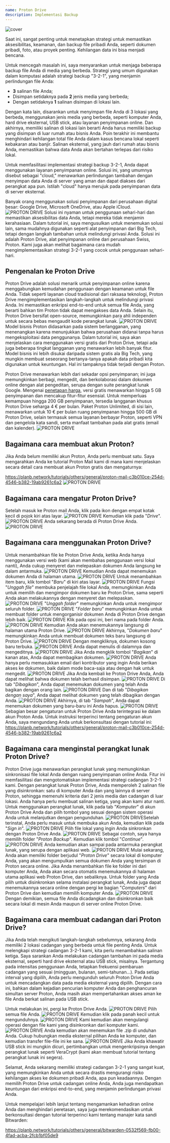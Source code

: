 ```yaml
---
name: Proton Drive
description: Implementasi Backup
---
```

![cover](assets/cover.webp)

Saat ini, sangat penting untuk menetapkan strategi untuk memastikan aksesibilitas, keamanan, dan backup file pribadi Anda, seperti dokumen pribadi, foto, atau proyek penting. Kehilangan data ini bisa menjadi bencana.

Untuk mencegah masalah ini, saya menyarankan untuk menjaga beberapa backup file Anda di media yang berbeda. Strategi yang umum digunakan dalam komputasi adalah strategi backup "3-2-1", yang menjamin perlindungan file Anda:
- **3** salinan file Anda;
- Disimpan setidaknya pada **2** jenis media yang berbeda;
- Dengan setidaknya **1** salinan disimpan di lokasi lain.

Dengan kata lain, disarankan untuk menyimpan file Anda di 3 lokasi yang berbeda, menggunakan jenis media yang berbeda, seperti komputer Anda, hard drive eksternal, USB stick, atau layanan penyimpanan online. Dan akhirnya, memiliki salinan di lokasi lain berarti Anda harus memiliki backup yang disimpan di luar rumah atau bisnis Anda. Poin terakhir ini membantu menghindari kehilangan total file Anda dalam kasus bencana lokal seperti kebakaran atau banjir. Salinan eksternal, yang jauh dari rumah atau bisnis Anda, memastikan bahwa data Anda akan bertahan terlepas dari risiko lokal.

Untuk memfasilitasi implementasi strategi backup 3-2-1, Anda dapat menggunakan layanan penyimpanan online. Solusi ini, yang umumnya disebut sebagai "cloud," menawarkan perlindungan tambahan dengan menyimpan data Anda di server yang aman dan dapat diakses dari perangkat apa pun. Istilah "cloud" hanya merujuk pada penyimpanan data di server eksternal.

Banyak orang menggunakan solusi penyimpanan dari perusahaan digital besar: Google Drive, Microsoft OneDrive, atau Apple iCloud.
![PROTON DRIVE](assets/notext/01.webp)
Solusi ini nyaman untuk penggunaan sehari-hari dan memastikan aksesibilitas data Anda, tetapi mereka tidak menjamin kerahasiaan. Dalam tutorial ini, saya mengusulkan untuk menemukan solusi lain, sama mudahnya digunakan seperti alat penyimpanan dari Big Tech, tetapi dengan langkah tambahan untuk melindungi privasi Anda. Solusi ini adalah Proton Drive, alat penyimpanan online dari perusahaan Swiss, Proton. Kami juga akan melihat bagaimana cara mudah mengimplementasikan strategi 3-2-1 yang cocok untuk penggunaan sehari-hari.

## Pengenalan ke Proton Drive
Proton Drive adalah solusi menarik untuk penyimpanan online karena menggabungkan kemudahan penggunaan dengan keamanan untuk file Anda. Tidak seperti layanan cloud tradisional dari raksasa teknologi, Proton Drive mengimplementasikan langkah-langkah untuk melindungi privasi Anda. Ini memastikan enkripsi end-to-end untuk semua file Anda, yang berarti bahkan tim Proton tidak dapat mengakses data Anda. Selain itu, Proton Drive bersifat open-source, memungkinkan para ahli independen untuk secara bebas mengaudit kode perangkat lunak.
![PROTON DRIVE](assets/notext/02.webp)
Model bisnis Proton didasarkan pada sistem berlangganan, yang menenangkan karena menunjukkan bahwa perusahaan didanai tanpa harus mengeksploitasi data penggunanya. Dalam tutorial ini, saya akan menjelaskan cara menggunakan versi gratis dari Proton Drive, tetapi ada juga beberapa tingkat langganan yang menawarkan lebih banyak fitur. Model bisnis ini lebih disukai daripada sistem gratis ala Big Tech, yang mungkin membuat seseorang bertanya-tanya apakah data pribadi kita digunakan untuk keuntungan. Hal ini tampaknya tidak terjadi dengan Proton.

Proton Drive menawarkan lebih dari sekadar opsi penyimpanan; ini juga memungkinkan berbagi, mengedit, dan berkolaborasi dalam dokumen online dengan alat pengeditan, serupa dengan suite perangkat lunak Google.
Mengenai [penetapan harga](https://proton.me/pricing), versi gratis menawarkan hingga 5 GB penyimpanan dan mencakup fitur-fitur esensial. Untuk memperluas kemampuan hingga 200 GB penyimpanan, tersedia langganan khusus Proton Drive seharga 4 € per bulan. Paket Proton Unlimited, di sisi lain, menawarkan untuk 10 € per bulan ruang penyimpanan hingga 500 GB di Proton Drive, selain termasuk semua layanan berbayar Proton, seperti VPN dan pengelola kata sandi, serta manfaat tambahan pada alat gratis (email dan kalender).
![PROTON DRIVE](assets/notext/03.webp)
## Bagaimana cara membuat akun Proton?

Jika Anda belum memiliki akun Proton, Anda perlu membuat satu. Saya mengarahkan Anda ke tutorial Proton Mail kami di mana kami menjelaskan secara detail cara membuat akun Proton gratis dan mengaturnya:

https://planb.network/tutorials/others/general/proton-mail-c3b010ce-254d-4546-b382-19ab9261c6a2
![PROTON DRIVE](assets/notext/04.webp)
## Bagaimana cara mengatur Proton Drive?

Setelah masuk ke Proton mail Anda, klik pada ikon dengan empat kotak kecil di pojok kiri atas layar.
![PROTON DRIVE](assets/notext/05.webp)
Kemudian klik pada "*Drive*".
![PROTON DRIVE](assets/notext/06.webp)
Anda sekarang berada di Proton Drive Anda.
![PROTON DRIVE](assets/notext/07.webp)
## Bagaimana cara menggunakan Proton Drive?
Untuk menambahkan file ke Proton Drive Anda, ketika Anda hanya menggunakan versi web (kami akan membahas penggunaan versi lokal nanti), Anda cukup menyeret dan melepaskan dokumen Anda langsung ke dalam antarmuka. ![PROTON DRIVE](assets/notext/08.webp) Kemudian Anda dapat menemukan dokumen Anda di halaman utama. ![PROTON DRIVE](assets/notext/09.webp) Untuk menambahkan item baru, klik tombol "*Baru*" di kiri atas layar. ![PROTON DRIVE](assets/notext/10.webp) Fungsi "*Unggah file*" membuka penjelajah file lokal Anda, memungkinkan Anda untuk memilih dan mengimpor dokumen baru ke Proton Drive, sama seperti Anda akan melakukannya dengan menyeret dan melepaskan. ![PROTON DRIVE](assets/notext/11.webp) "*Unggah folder*" memungkinkan Anda untuk mengimpor seluruh folder. ![PROTON DRIVE](assets/notext/12.webp) "*Folder baru*" memungkinkan Anda untuk membuat folder untuk mengorganisir dokumen Anda di Proton Drive dengan lebih baik. ![PROTON DRIVE](assets/notext/13.webp) Klik pada opsi ini, beri nama pada folder Anda. ![PROTON DRIVE](assets/notext/14.webp) Kemudian Anda akan menemukannya langsung di halaman utama Proton Drive. ![PROTON DRIVE](assets/notext/15.webp) Akhirnya, "*Dokumen baru*" memungkinkan Anda untuk membuat dokumen teks baru langsung di Proton Drive. ![PROTON DRIVE](assets/notext/16.webp) Dengan mengkliknya, dokumen kosong baru terbuka. ![PROTON DRIVE](assets/notext/17.webp) Anda dapat menulis di dalamnya dan mengeditnya. ![PROTON DRIVE](assets/notext/18.webp) Jika Anda mengklik tombol "*Bagikan*" di kanan atas, Anda dapat membagikan dokumen. ![PROTON DRIVE](assets/notext/19.webp) Anda hanya perlu memasukkan email dari kontributor yang ingin Anda berikan akses ke dokumen, baik dalam mode baca-saja atau dengan hak untuk mengedit. ![PROTON DRIVE](assets/notext/20.webp) Jika Anda kembali ke Proton Drive Anda, Anda dapat melihat bahwa dokumen telah berhasil disimpan. ![PROTON DRIVE](assets/notext/21.webp) Di tab "*Dibagikan*", Anda dapat menemukan dokumen yang telah Anda bagikan dengan orang lain. ![PROTON DRIVE](assets/notext/22.webp) Dan di tab "*Dibagikan dengan saya*", Anda dapat melihat dokumen yang telah dibagikan dengan Anda. ![PROTON DRIVE](assets/notext/23.webp) Akhirnya, di tab "*Sampah*", Anda dapat menemukan dokumen yang baru-baru ini Anda hapus. ![PROTON DRIVE](assets/notext/24.webp) Sebagian besar pengaturan untuk Proton Drive Anda terintegrasi ke dalam akun Proton Anda. Untuk instruksi terperinci tentang pengaturan akun Anda, saya mengundang Anda untuk berkonsultasi dengan tutorial ini:
https://planb.network/tutorials/others/general/proton-mail-c3b010ce-254d-4546-b382-19ab9261c6a2

## Bagaimana cara menginstal perangkat lunak Proton Drive?
Proton Drive juga menawarkan perangkat lunak yang memungkinkan sinkronisasi file lokal Anda dengan ruang penyimpanan online Anda. Fitur ini memfasilitasi dan mengotomatiskan implementasi strategi cadangan 3-2-1 kami. Dengan perangkat lunak Proton Drive, Anda memperoleh 2 salinan file yang disinkronkan: satu di komputer Anda dan yang lainnya di server Proton, sehingga memenuhi kriteria dari 2 jenis media dan cadangan di luar lokasi. Anda hanya perlu membuat salinan ketiga, yang akan kami atur nanti.
Untuk menggunakan perangkat lunak, klik pada tab "*Komputer*" di akun Proton Drive Anda dan pilih tombol yang sesuai dengan sistem operasi Anda untuk melanjutkan dengan pengunduhan.
![PROTON DRIVE](assets/notext/25.webp)Setelah terinstal, Anda perlu masuk untuk membuka akun Anda, kemudian klik pada "*Sign in*".
![PROTON DRIVE](assets/notext/26.webp)
Pilih file lokal yang ingin Anda sinkronkan dengan Proton Drive Anda.
![PROTON DRIVE](assets/notext/27.webp)
Sebagai contoh, saya hanya memilih folder "*Proton Backup*". Kemudian klik tombol "*Continue*".
![PROTON DRIVE](assets/notext/28.webp)
Anda kemudian akan sampai pada antarmuka perangkat lunak, yang serupa dengan aplikasi web.
![PROTON DRIVE](assets/notext/29.webp)
Mulai sekarang, Anda akan memiliki folder berjudul "*Proton Drive*" secara lokal di komputer Anda, yang akan mengumpulkan semua dokumen Anda yang tersimpan di Proton secara online. Jika Anda menambahkan file ke folder ini dari komputer Anda, Anda akan secara otomatis menemukannya di halaman utama aplikasi web Proton Drive, dan sebaliknya. Untuk folder yang Anda pilih untuk disinkronkan selama instalasi perangkat lunak, Anda juga dapat menemukannya secara online dengan pergi ke bagian "*Computers*" dari Proton Drive dan kemudian memilih komputer Anda.
![PROTON DRIVE](assets/notext/30.webp)
Dengan demikian, semua file Anda dicadangkan dan disinkronkan baik secara lokal di mesin Anda maupun di server online Proton Drive.

## Bagaimana cara membuat cadangan dari Proton Drive?

Jika Anda telah mengikuti langkah-langkah sebelumnya, sekarang Anda memiliki 2 lokasi cadangan yang berbeda untuk file penting Anda. Untuk melengkapi strategi cadangan 3-2-1 kami, kita perlu menambahkan salinan ketiga.
Saya sarankan Anda melakukan cadangan tambahan ini pada media eksternal, seperti hard drive eksternal atau USB stick, misalnya. Tergantung pada intensitas penggunaan Anda, tetapkan frekuensi pembaruan cadangan yang sesuai (mingguan, bulanan, semi-tahunan...). Pada setiap interval yang dipilih, Anda perlu mengunduh seluruh Proton Drive Anda untuk mencadangkan data pada media eksternal yang dipilih. Dengan cara ini, bahkan dalam kejadian pencurian komputer Anda dan penghancuran simultan server Proton, Anda masih akan mempertahankan akses aman ke file Anda berkat salinan pada USB stick.

Untuk melakukan ini, pergi ke Proton Drive Anda.
![PROTON DRIVE](assets/notext/31.webp)
Pilih semua file Anda.
![PROTON DRIVE](assets/notext/32.webp)
Kemudian klik pada panah kecil untuk mengunduhnya.
![PROTON DRIVE](assets/notext/33.webp)
Kami kemudian akan mengulangi operasi dengan file kami yang disinkronkan dari komputer kami.
![PROTON DRIVE](assets/notext/34.webp)
Anda kemudian akan menemukan file .zip di unduhan Anda. Cukup hubungkan media eksternal pilihan Anda ke komputer, dan kemudian transfer file-file ini ke sana.
![PROTON DRIVE](assets/notext/35.webp)
Jika Anda khawatir USB stick ini mungkin dicuri, pertimbangkan untuk mengenkripsinya dengan perangkat lunak seperti VeraCrypt (kami akan membuat tutorial tentang perangkat lunak ini segera).

Selamat, Anda sekarang memiliki strategi cadangan 3-2-1 yang sangat kuat, yang memungkinkan Anda untuk secara drastis mengurangi risiko kehilangan akses ke dokumen pribadi Anda, apa pun keadaannya. Dengan memilih Proton Drive untuk cadangan online Anda, Anda juga mendapatkan keuntungan dari enkripsi end-to-end, yang menjamin perlindungan privasi Anda.

Untuk mempelajari lebih lanjut tentang mengamankan kehadiran online Anda dan menghindari peretasan, saya juga merekomendasikan untuk berkonsultasi dengan tutorial terperinci kami tentang manajer kata sandi Bitwarden:

https://planb.network/tutorials/others/general/bitwarden-0532f569-fb00-4fad-acba-2fcb1bf05de9